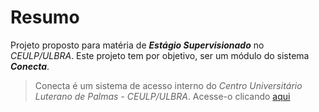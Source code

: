 # Resumo

Projeto proposto para matéria de ***Estágio Supervisionado*** no *CEULP/ULBRA*.
Este projeto tem por objetivo, ser um módulo do sistema ***Conecta***.
> Conecta é um sistema de acesso interno do *Centro Universitário Luterano de Palmas - CEULP/ULBRA*. Acesse-o clicando [aqui](https://conecta.ulbra-to.br/logon)
